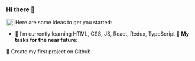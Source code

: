 ### Hi there 👋

<!--
**faniblim/faniblim** is a ✨ _special_ ✨ repository because its `README.md` (this file) appears on your GitHub profile.
-->
Here are some ideas to get you started:
<a href="https://www.linkedin.com/in/tatyana-yurtsevich-09a986160/">
  <img align="left" alt="LinkdeIn" width="22px" src="https://media.licdn.com/media/AAYQAQSOAAgAAQAAAAAAAB-zrMZEDXI2T62PSuT6kpB6qg.png" />
</a>
- 🌱 I’m currently learning HTML, CSS, JS, React, Redux, TypeScript
🚧 **My tasks for the near future:**
<!-- TODO-IST:START -->
🌱 Create my first project on Github      
<!-- TODO-IST:END -->
